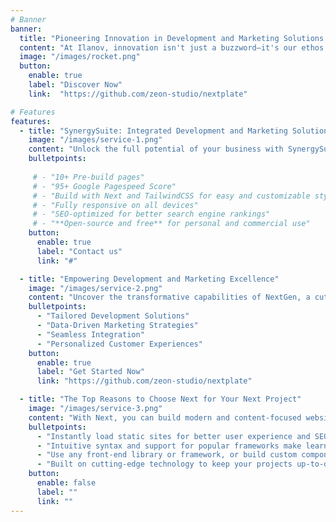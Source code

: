 ```yaml
---
# Banner
banner:
  title: "Pioneering Innovation in Development and Marketing Solutions."
  content: "At Ilanov, innovation isn't just a buzzword—it's our ethos.With a passion for pushing boundaries and a commitment to delivering results, we are your trusted partner in navigating the ever-evolving landscape of technology and marketing."
  image: "/images/rocket.png"
  button:
    enable: true
    label: "Discover Now"
    link:  "https://github.com/zeon-studio/nextplate"

# Features
features:
  - title: "SynergySuite: Integrated Development and Marketing Solutions"
    image: "/images/service-1.png"
    content: "Unlock the full potential of your business with SynergySuite, our comprehensive suite of integrated development and marketing solutions designed to maximize growth and impact."
    bulletpoints:
      
     # - "10+ Pre-build pages"
     # - "95+ Google Pagespeed Score"
     # - "Build with Next and TailwindCSS for easy and customizable styling"
     # - "Fully responsive on all devices"
     # - "SEO-optimized for better search engine rankings"
     # - "**Open-source and free** for personal and commercial use"
    button:
      enable: true
      label: "Contact us"
      link: "#"

  - title: "Empowering Development and Marketing Excellence"
    image: "/images/service-2.png"
    content: "Uncover the transformative capabilities of NextGen, a cutting-edge platform revolutionizing the landscape of development and marketing. Explore its key features and unleash the potential for unprecedented growth and success."
    bulletpoints:
      - "Tailored Development Solutions"
      - "Data-Driven Marketing Strategies"
      - "Seamless Integration"
      - "Personalized Customer Experiences"
    button:
      enable: true
      label: "Get Started Now"
      link: "https://github.com/zeon-studio/nextplate"

  - title: "The Top Reasons to Choose Next for Your Next Project"
    image: "/images/service-3.png"
    content: "With Next, you can build modern and content-focused websites without sacrificing performance or ease of use."
    bulletpoints:
      - "Instantly load static sites for better user experience and SEO."
      - "Intuitive syntax and support for popular frameworks make learning and using Next a breeze."
      - "Use any front-end library or framework, or build custom components, for any project size."
      - "Built on cutting-edge technology to keep your projects up-to-date with the latest web standards."
    button:
      enable: false
      label: ""
      link: ""
---
```

